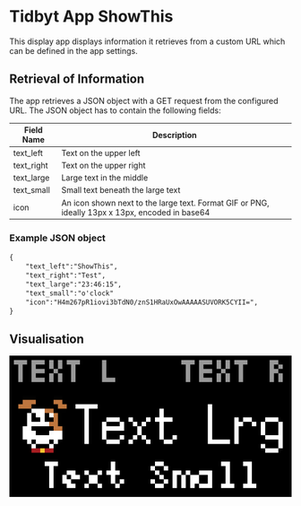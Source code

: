 # Tidbyt App ShowThis
This display app displays information it retrieves from a custom URL which can be defined in the app settings.

## Retrieval of Information
The app retrieves a JSON object with a GET request from the configured URL. The JSON object has to contain the following fields:

|Field Name     |Description                    
|---------------|---------------------------------
|text_left      |Text on the upper left         
|text_right     |Text on the upper right         
|text_large     |Large text in the middle
|text_small     |Small text beneath the large text
|icon           |An icon shown next to the large text. Format GIF or PNG, ideally 13px x 13px, encoded in base64

### Example JSON object

```starlark
{
    "text_left":"ShowThis",
    "text_right":"Test",
    "text_large":"23:46:15",
    "text_small":"o'clock"
    "icon":"H4m267pR1iovi3bTdN0/znS1HRaUxOwAAAAASUVORK5CYII=",
}
```

## Visualisation

![Example of ShowThis app](showthis_example.gif)
